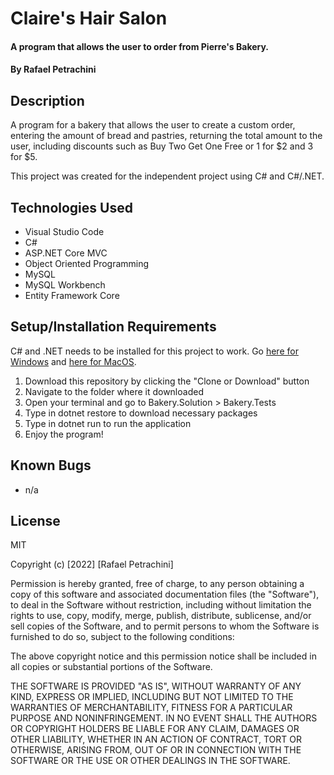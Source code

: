 # Claire's Hair Salon

#### A program that allows the user to order from Pierre's Bakery.

#### By Rafael Petrachini

## Description

A program for a bakery that allows the user to create a custom order, entering the amount of bread and pastries, returning the total amount to the user, including discounts such as Buy Two Get One Free or 1 for $2 and 3 for $5.

This project was created for the independent project using C# and C#/.NET.

## Technologies Used

- Visual Studio Code
- C#
- ASP.NET Core MVC
- Object Oriented Programming
- MySQL
- MySQL Workbench
- Entity Framework Core 

## Setup/Installation Requirements

C# and .NET needs to be installed for this project to work. Go [here for Windows](https://dotnet.microsoft.com/download/thank-you/dotnet-sdk-2.2.203-windows-x64-installer) and [here for MacOS](https://dotnet.microsoft.com/download/thank-you/dotnet-sdk-2.2.106-macos-x64-installer).

1. Download this repository by clicking the "Clone or Download" button
2. Navigate to the folder where it downloaded
3. Open your terminal and go to Bakery.Solution > Bakery.Tests
4. Type in dotnet restore to download necessary packages
5. Type in dotnet run to run the application
6. Enjoy the program!

## Known Bugs

- n/a

## License

MIT

Copyright (c) [2022] [Rafael Petrachini]

Permission is hereby granted, free of charge, to any person obtaining a copy of this software and associated documentation files (the "Software"), to deal in the Software without restriction, including without limitation the rights to use, copy, modify, merge, publish, distribute, sublicense, and/or sell copies of the Software, and to permit persons to whom the Software is furnished to do so, subject to the following conditions:

The above copyright notice and this permission notice shall be included in all copies or substantial portions of the Software.

THE SOFTWARE IS PROVIDED "AS IS", WITHOUT WARRANTY OF ANY KIND, EXPRESS OR IMPLIED, INCLUDING BUT NOT LIMITED TO THE WARRANTIES OF MERCHANTABILITY, FITNESS FOR A PARTICULAR PURPOSE AND NONINFRINGEMENT. IN NO EVENT SHALL THE AUTHORS OR COPYRIGHT HOLDERS BE LIABLE FOR ANY CLAIM, DAMAGES OR OTHER LIABILITY, WHETHER IN AN ACTION OF CONTRACT, TORT OR OTHERWISE, ARISING FROM, OUT OF OR IN CONNECTION WITH THE SOFTWARE OR THE USE OR OTHER DEALINGS IN THE SOFTWARE.
